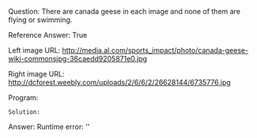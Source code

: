 Question: There are canada geese in each image and none of them are flying or swimming.

Reference Answer: True

Left image URL: http://media.al.com/sports_impact/photo/canada-geese-wiki-commonsjpg-36caedd9205871e0.jpg

Right image URL: http://dcforest.weebly.com/uploads/2/6/6/2/26628144/6735776.jpg

Program:

```
Solution:
```
Answer: Runtime error: ''

